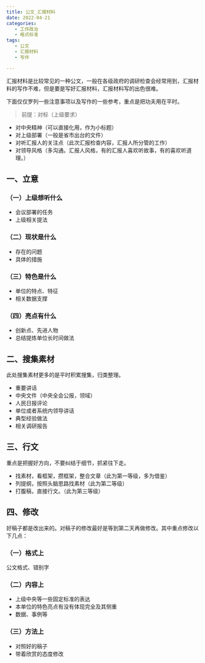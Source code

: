```yaml
---
title: 公文_汇报材料
date: 2022-04-21 
categories:
   - 工作政治
   - 格式标准
tags: 
   - 公文
   - 汇报材料
   - 写作	

---
```


汇报材料是比较常见的一种公文，一般在各级政府的调研检查会经常用到，汇报材料的写作不难，但是要是写好汇报材料，汇报材料写的出色很难。
<!-- more -->
下面仅仅罗列一些注意事项以及写作的一些参考，重点是把功夫用在平时。

> 前提：对标（上级要求）

- 对中央精神（可以直接化用，作为小标题）
- 对上级部署（一般是省市出台的文件）
- 对听汇报人的关注点（此次汇报检查内容，汇报人所分管的工作）
- 对领导风格（多沟通。汇报人风格，有的汇报人喜欢听故事，有的喜欢听道理。）

## 一、立意

### （一）上级想听什么

- 会议部署的任务
- 上级相关提法

### （二）现状是什么

- 存在的问题
- 具体的措施

### （三）特色是什么

- 单位的特点、特征
- 相关数据支撑

### （四）亮点有什么

- 创新点、先进人物
- 总结提炼单位长时间做法

## 二、搜集素材

此处搜集素材更多的是平时积累搜集，归类整理。

- 重要讲话
- 中央文件（中央全会公报，领域）
- 人民日报评论
- 单位或者系统内领导讲话
- 典型经验做法
- 相关调研报告

## 三、行文

重点是把握好方向，不要纠结于细节，抓紧往下走。

- 找素材，看框架，攒框架，整合文章（此为第一等级，多为借鉴）
- 列提纲，按照头脑思路找素材（此为第二等级）
- 打腹稿，直接行文。（此为第三等级）

## 四、修改

好稿子都是改出来的。对稿子的修改最好是等到第二天再做修改。其中重点修改以下几点：

### （一）格式上

公文格式、错别字

### （二）内容上

- 上级中央等一些固定标准的表达
- 本单位的特色亮点有没有体现完全及其侧重
- 数据、事例等

### （三）方法上

- 对照好的稿子
- 带着欣赏的态度修改
